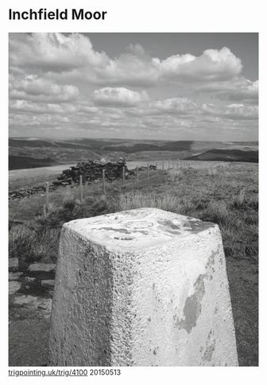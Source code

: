 # Inchfield Moor

![](images/inchfield_moor.jpg)
[trigpointing.uk/trig/4100](https://trigpointing.uk/trig/4100)
20150513